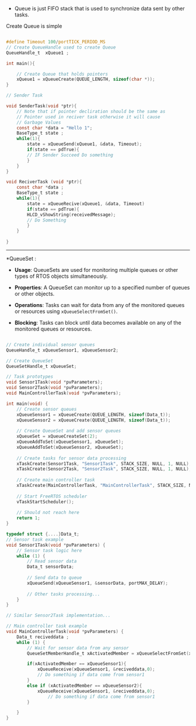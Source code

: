 
* Queue is just FIFO stack that is used to synchronize data sent by other tasks.

Create Queue is simple 
```c

#define Timeout 100/portTICK_PERIOD_MS
// Create QueueHandle used to create Queue
QueueHandle_t  xQueue1 ; 

int main(){

	// Create Queue that holds pointers
	xQueue1 = xQueueCreate(QUEUE_LENGTH, sizeof(char *));
}

// Sender Task 

void SenderTask(void *ptr){
	// Note that if pointer decliration should be the same as 
	// Pointer used in reciver task otherwise it will cause 
	// Garbage Values
	const char *data = "Hello 1";
	BaseType_t state ; 
	while(1){
		state = xQueueSend(xQueue1, &data, Timeout);
		if(state == pdTrue){
		// IF Sender Succeed Do something
		}
	}
}

void ReciverTask (void *ptr){
	const char *data ; 
	BaseType_t state ;
	while(1){
		state = xQueueRecive(xQueue1, &data, Timeout)
		if(state == pdTrue){
		HLCD_vShowString(receivedMessage);
		// Do Something
		}
	}
	
}


```

-----
*QueueSet :
- **Usage**: QueueSets are used for monitoring multiple queues or other types of RTOS objects simultaneously.
    
- **Properties**: A QueueSet can monitor up to a specified number of queues or other objects.
    
- **Operations**: Tasks can wait for data from any of the monitored queues or resources using `xQueueSelectFromSet()`.
    
- **Blocking**: Tasks can block until data becomes available on any of the monitored queues or resources.

```c

// Create individual sensor queues
QueueHandle_t xQueueSensor1, xQueueSensor2;

// Create QueueSet
QueueSetHandle_t xQueueSet;

// Task prototypes
void Sensor1Task(void *pvParameters);
void Sensor2Task(void *pvParameters);
void MainControllerTask(void *pvParameters);

int main(void) {
    // Create sensor queues
    xQueueSensor1 = xQueueCreate(QUEUE_LENGTH, sizeof(Data_t));
    xQueueSensor2 = xQueueCreate(QUEUE_LENGTH, sizeof(Data_t));
    
    // Create QueueSet and add sensor queues
    xQueueSet = xQueueCreateSet(2);
    xQueueAddToSet(xQueueSensor1, xQueueSet);
    xQueueAddToSet(xQueueSensor2, xQueueSet);
    
    // Create tasks for sensor data processing
    xTaskCreate(Sensor1Task, "Sensor1Task", STACK_SIZE, NULL, 1, NULL);
    xTaskCreate(Sensor2Task, "Sensor2Task", STACK_SIZE, NULL, 1, NULL);
    
    // Create main controller task
    xTaskCreate(MainControllerTask, "MainControllerTask", STACK_SIZE, NULL, 2, NULL);
    
    // Start FreeRTOS scheduler
    vTaskStartScheduler();
    
    // Should not reach here
    return 1;
}

typedef struct {....}Data_t;
// Sensor task example
void Sensor1Task(void *pvParameters) {
    // Sensor task logic here
    while (1) {
        // Read sensor data
        Data_t sensorData;
        
        // Send data to queue
        xQueueSend(xQueueSensor1, &sensorData, portMAX_DELAY);
        
        // Other tasks processing...
    }
}

// Similar Sensor2Task implementation...

// Main controller task example
void MainControllerTask(void *pvParameters) {
	Data_t reciveddata ;
    while (1) {
        // Wait for sensor data from any sensor
        QueueSetMemberHandle_t xActivatedMember = xQueueSelectFromSet(xQueueSet, portMAX_DELAY);

		if(xActivatedMember == xQueueSensor1){
			xQueueReceive(xQueueSensor1, &reciveddata,0);
			// Do something if data come from sensor1
		}
		else if (xActivatedMember == xQueueSensor2){
			xQueueReceive(xQueueSensor1, &reciveddata,0);
				// Do something if data come from sensor1
		}

    }
}

```